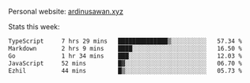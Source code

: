Personal website: [ardinusawan.xyz](https://ardinusawan.xyz)

Stats this week:
<!--START_SECTION:waka-->

```txt
TypeScript     7 hrs 29 mins   ██████████████▒░░░░░░░░░░   57.34 %
Markdown       2 hrs 9 mins    ████░░░░░░░░░░░░░░░░░░░░░   16.50 %
Go             1 hr 34 mins    ███░░░░░░░░░░░░░░░░░░░░░░   12.03 %
JavaScript     52 mins         █▓░░░░░░░░░░░░░░░░░░░░░░░   06.70 %
Ezhil          44 mins         █▒░░░░░░░░░░░░░░░░░░░░░░░   05.73 %
```

<!--END_SECTION:waka-->
